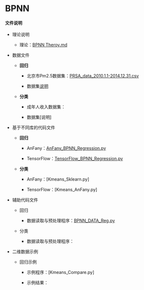 # BPNN
 
#### 文件说明
 
 + 理论说明 
 
     + 理论：[BPNN Theroy.md](https://github.com/Anfany/Machine-Learning-for-Beginner-by-Python3/blob/master/BPNN/BPNN%20Theory.md)
 
 + 数据文件
 
     + **回归**
    
         - 北京市Pm2.5数据集：[PRSA_data_2010.1.1-2014.12.31.csv](https://github.com/Anfany/Machine-Learning-for-Beginner-by-Python3/blob/master/BPNN/PRSA_data_2010.1.1-2014.12.31.csv)
     
         - 数据集[说明](http://archive.ics.uci.edu/ml/datasets/Beijing+PM2.5+Data#)
     
     + **分类**
     
        - 成年人收入数据集：
     
       - 数据集[说明]
     
 
+ 基于不同库的代码文件

    + **回归**
 
       - AnFany：[AnFany_BPNN_Regression.py](https://github.com/Anfany/Machine-Learning-for-Beginner-by-Python3/blob/master/BPNN/AnFany_BPNN_Regression.py)
 
 
       - TensorFlow：[TensorFlow_BPNN_Regression.py](https://github.com/Anfany/Machine-Learning-for-Beginner-by-Python3/blob/master/BPNN/TensorFlow_BPNN_Regression.py)
       
    + **分类**
    
     
       - AnFany：[Kmeans_Sklearn.py]
 

       - TensorFlow：[Kmeans_AnFany.py]
    

 
 + 辅助代码文件
 
 
     + 回归
 
         - 数据读取与预处理程序：[BPNN_DATA_Reg.py](https://github.com/Anfany/Machine-Learning-for-Beginner-by-Python3/blob/master/BPNN/BPNN_DATA_Reg.py)
     
     
     + 分类
 
          - 数据读取与预处理程序：
 
 
 + 二维数据示例
 
    + 回归示例

         + 示例程序：[Kmeans_Compare.py]
 
         + 示例结果：
    
     
  
